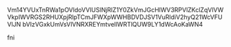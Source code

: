 Vm14YVUxTnRWa1pOVldoVVlUSlNjRlZ1Y0ZkVmJGcHlWV3RPVlZKclZqVlVW
VkpIWVRGS2RHUXpjRlpTCmJFWXpWWHBDVDJSV1VuRldiV2hyQ21WcVFUVlJN
bVIzVGxkUmVsVlVNRXREYmtvellWRTlQUW9LY1dWcAoKaWN4

fni